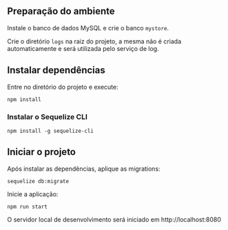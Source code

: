 ## Preparação do ambiente

Instale o banco de dados MySQL e crie o banco `mystore`.

Crie o diretório `logs` na raiz do projeto, a mesma não é criada automaticamente e será utilizada pelo serviço de log.

## Instalar dependências

Entre no diretório do projeto e execute:

`npm install`

### Instalar o Sequelize CLI

`npm install -g sequelize-cli`

## Iniciar o projeto

Após instalar as dependências, aplique as migrations:

`sequelize db:migrate`

Inicie a aplicação:

`npm run start`

O servidor local de desenvolvimento será iniciado em http://localhost:8080
